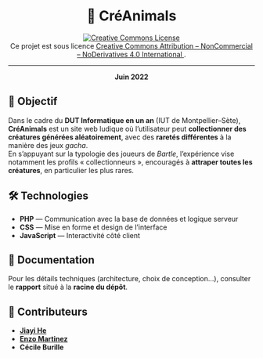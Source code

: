 <div align="center">

# 🐾 CréAnimals

<a rel="license" href="http://creativecommons.org/licenses/by-nc-nd/4.0/">
  <img alt="Creative Commons License" style="border-width:0"
       src="https://i.creativecommons.org/l/by-nc-nd/4.0/88x31.png" />
</a><br />
Ce projet est sous licence
<a rel="license" href="http://creativecommons.org/licenses/by-nc-nd/4.0/">
  Creative Commons Attribution – NonCommercial – NoDerivatives 4.0 International
</a>.

---
**Juin 2022**

</div>

## 🎯 Objectif

Dans le cadre du **DUT Informatique en un an** (IUT de Montpellier–Sète), **CréAnimals** est un site web ludique où l’utilisateur peut **collectionner des créatures générées aléatoirement**, avec des **raretés différentes** à la manière des jeux *gacha*.  
En s’appuyant sur la typologie des joueurs de *Bartle*, l’expérience vise notamment les profils « collectionneurs », encouragés à **attraper toutes les créatures**, en particulier les plus rares.

## 🛠️ Technologies

- **PHP** — Communication avec la base de données et logique serveur  
- **CSS** — Mise en forme et design de l’interface  
- **JavaScript** — Interactivité côté client

## 📄 Documentation

Pour les détails techniques (architecture, choix de conception…), consulter le **rapport** situé à la **racine du dépôt**.

## 🤝 Contributeurs

- [**Jiayi He**](https://github.com/JiayiHE95)  
- [**Enzo Martinez**](https://github.com/enzo1000)  
- **Cécile Burille**
